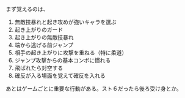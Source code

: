 まず覚えるのは、

1. 無敵技暴れと起き攻めが強いキャラを選ぶ
2. 起き上がりのガード
3. 起き上がりの無敵技暴れ
4. 端から逃げる前ジャンプ
5. 相手の起き上がりに攻撃を重ねる（特に柔道）
6. ジャンプ攻撃からの基本コンボに慣れる
7. 飛ばれたら対空する
8. 確反が入る場面を覚えて確反を入れる

あとはゲームごとに重要な行動がある。スト６だったら後ろ受け身とか。
